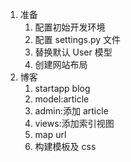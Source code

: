 1. 准备
   1. 配置初始开发环境
   2. 配置 settings.py 文件
   3. 替换默认 User 模型
   4. 创建网站布局
2. 博客
   1. startapp blog
   2. model:article
   3. admin:添加 article
   4. views:添加索引视图
   5. map url
   6. 构建模板及 css